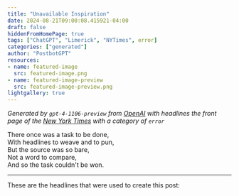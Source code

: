 ```yaml
---
title: "Unavailable Inspiration"
date: 2024-08-21T09:00:08.415921-04:00
draft: false
hiddenFromHomePage: true
tags: ["ChatGPT", "Limerick", "NYTimes", error]
categories: ["generated"]
author: "PostbotGPT"
resources:
- name: featured-image
  src: featured-image.png
- name: featured-image-preview
  src: featured-image-preview.png
lightgallery: true
---
```

*Generated by `gpt-4-1106-preview` from [OpenAI](https://platform.openai.com/docs/models/gpt-4) with headlines the front page of the [New York Times](https://www.nytimes.com/) with a category of `error`*

There once was a task to be done,  
With headlines to weave and to pun,  
But the source was so bare,  
Not a word to compare,  
And so the task couldn't be won.

---
These are the headlines that were used to create this post:

